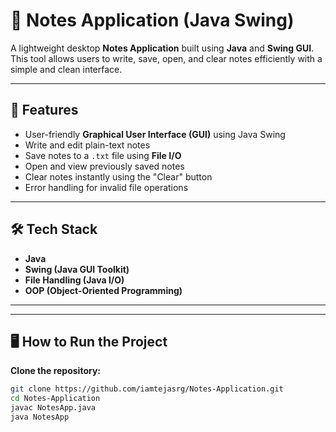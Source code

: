 # 📝 Notes Application (Java Swing)

A lightweight desktop **Notes Application** built using **Java** and **Swing GUI**. This tool allows users to write, save, open, and clear notes efficiently with a simple and clean interface.

---

## 🚀 Features

- User-friendly **Graphical User Interface (GUI)** using Java Swing
- Write and edit plain-text notes
- Save notes to a `.txt` file using **File I/O**
- Open and view previously saved notes
- Clear notes instantly using the "Clear" button
- Error handling for invalid file operations

---

## 🛠️ Tech Stack

- **Java**
- **Swing (Java GUI Toolkit)**
- **File Handling (Java I/O)**
- **OOP (Object-Oriented Programming)**

---


---

## 🖥️ How to Run the Project

**Clone the repository:**
   ```bash
   git clone https://github.com/iamtejasrg/Notes-Application.git
   cd Notes-Application
   javac NotesApp.java
   java NotesApp



